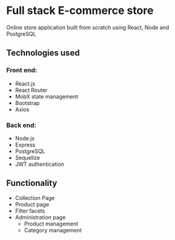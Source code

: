 # Full stack E-commerce store

Online store application built from scratch using React, Node and PostgreSQL

## Technologies used

### Front end:

-   React.js
-   React Router
-   MobX state management
-   Bootstrap
-   Axios

### Back end:

-   Node.js
-   Express
-   PostgreSQL
-   Sequelize
-   JWT authentication

## Functionality

-   Collection Page
-   Product page
-   Filter facets
-   Administration page
    -   Product management
    -   Category management
